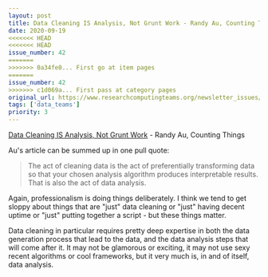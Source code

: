 ```yaml
---
layout: post
title: Data Cleaning IS Analysis, Not Grunt Work - Randy Au, Counting Things
date: 2020-09-19
<<<<<<< HEAD
<<<<<<< HEAD
issue_number: 42
=======
>>>>>>> 0a34fe0... First go at item pages
=======
issue_number: 42
>>>>>>> c1d069a... First pass at category pages
original_url: https://www.researchcomputingteams.org/newsletter_issues/0042
tags: ['data_teams']
priority: 3
---
```


<!-- markdownlint-disable MD033 -->
<!-- markdownlint-disable MD041 -->
<!-- markdownlint-disable MD049 -->

[Data Cleaning IS Analysis, Not Grunt Work](https://counting.substack.com/p/data-cleaning-is-analysis-not-grunt) - Randy Au, Counting Things

Au's article can be summed up in one pull quote:

> The act of cleaning data is the act of preferentially transforming data so that your chosen analysis algorithm produces interpretable results. That is also the act of data analysis.

Again, professionalism is doing things deliberately. I think we tend to get sloppy about things that are "just" data cleaning or "just" having decent uptime or "just" putting together a script - but these things matter.

Data cleaning in particular requires pretty deep expertise in both the data generation process that lead to the data, and the data analysis steps that will come after it. It may not be glamorous or exciting, it may not use sexy recent algorithms or cool frameworks, but it very much is, in and of itself, data analysis.